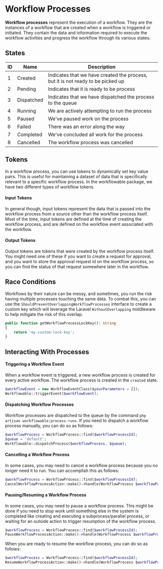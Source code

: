 # Workflow Processes

**Workflow processes** represent the execution of a workflow. They are the instances of a workflow that are created 
when a workflow is triggered or initiated. They contain the data and information required to execute the workflow activities and progress the workflow through its various states.

## States

| ID | Name       | Description                                                                     |
|----|------------|---------------------------------------------------------------------------------|
| 1  | Created    | Indicates that we have created the process, but it is not ready to be picked up |
| 2  | Pending    | Indicates that it is ready to be process                                        |
| 3  | Dispatched | Indicates that we have dispatched the process to the queue                      |
| 4  | Running    | We are actively attempting to run the process                                   |
| 5  | Paused     | We've paused work on the process                                                |
| 6  | Failed     | There was an error along the way                                                |
| 7  | Completed  | We've concluded all work for the process                                        |
| 8  | Cancelled  | The workflow process was cancelled                                              |

## Tokens

In a workflow process, you can use tokens to dynamically set key value pairs.  This is useful for maintaining a dataset of data that is specifically relevant to a specific workflow process.  In the workflowable package, we have two
different types of workflow tokens.

#### Input Tokens
In general though, input tokens represent the data that is passed into the workflow process from a source other than the 
workflow process itself.  Most of the time, input tokens are defined at the time of creating the workflow process, and 
are defined on the workflow event associated with the workflow.

#### Output Tokens
Output tokens are tokens that were created by the workflow process itself.  You might need one of these if you want
to create a request for approval, and you want to store the approval request id on the workflow process, so you can
find the status of that request somewhere later in the workflow.

## Race Conditions

Workflows by their nature can be messy, and sometimes, you run the risk having multiple processes touching the same
data.  To combat this, you can use the `ShouldPreventOverlappingWorkflowProcesses` interface to create a custom key
which will leverage the Laravel `WithoutOverlapping` middleware to help mitigate the risk of this overlap.

```php
public function getWorkflowProcessLockKey(): string
{
    return 'my-custom-lock-key';
}
```

## Interacting With Processes

#### Triggering a Workflow Event

When a workflow event is triggered, a new workflow process is created for every active workflow.  The workflow
process is created in the `created` state.

```php
$workflowEvent = new WorkflowEventClass($yourParameters = []);
Workflowable::triggerEvent($workflowEvent);
```

#### Dispatching Workflow Processes
Workflow processes are dispatched to the queue by the command `php artisan workflowable:process-runs`.  If you need to
dispatch a workflow process manually, you can do so as follows:

```php
$workflowProcess = WorkflowProcess::find($workflowProcessId);
$queue = 'default';
Workflowable::dispatchProcess($workflowProcess, $queue);
```

#### Cancelling a Workflow Process

In some cases, you may need to cancel a workflow process because you no longer need it to run.  You can accomplish this
as follows:

```php
$workflowProcess = WorkflowProcess::find($workflowProcessId);
CancelWorkflowProcessAction::make()->handle(WorkflowProcess $workflowProcess);
```

#### Pausing/Resuming a Workflow Process

In some cases, you may need to pause a workflow process.  This might be done if you need to stop work until 
something else in the system is completed like creating and executing a subprocess/parallel process, or waiting for 
an outside action to trigger resumption of the workflow process.

```php
$workflowProcess = WorkflowProcess::find($workflowProcessId);
PauseWorkflowProcessAction::make()->handle(WorkflowProcess $workflowProcess);
```

When you are ready to resume the workflow process, you can do so as follows:

```php
$workflowProcess = WorkflowProcess::find($workflowProcessId);
ResumeWorkflowProcessAction::make()->handle(WorkflowProcess $workflowProcess);
```

